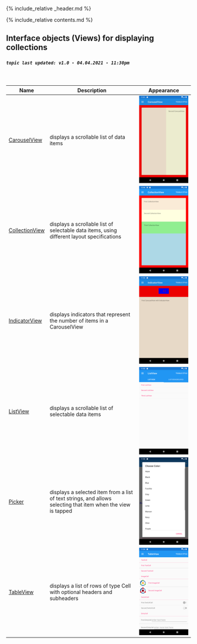 {% include_relative _header.md %}

{% include_relative contents.md %}

Interface objects (Views) for displaying collections
------
##### `topic last updated: v1.0 - 04.04.2021 - 11:30pm`
<br /> 

| Name                                                  | Description                                                                                                  | Appearance                                                         |
|-------------------------------------------------------|--------------------------------------------------------------------------------------------------------------|--------------------------------------------------------------------|
| [CarouselView](view-if-di-carouselview.html#carouselview)     | displays a scrollable list of data items                                                                     | <img src="images/views/carouselview-adr-styled.png" width="300">   |
| [CollectionView](view-if-di-CollectionView.html#collectionview) | displays a scrollable list of selectable data items, using different layout specifications                   | <img src="images/views/collectionview-adr-styled.png" width="300"> |
| [IndicatorView](view-if-di-IndicatorView.html#indicatorview)   | displays indicators that represent the number of items in a CarouselView                                     | <img src="images/views/indicatorview-adr-styled.png" width="300">  |
| [ListView](view-if-di-listview.html#listview)             | displays a scrollable list of selectable data items                                                          | <img src="images/views/listview-adr-basic.png" width="300">        |
| [Picker](view-if-di-Picker.html#picker)                 | displays a selected item from a list of text strings, and allows selecting that item when the view is tapped | <img src="images/views/picker-adr-basic.png" width="300">          |
| [TableView](view-if-di-tableview.html#tableview)           | displays a list of rows of type Cell with optional headers and subheaders                                    | <img src="images/views/tableview-adr-basic.png" width="300">       |